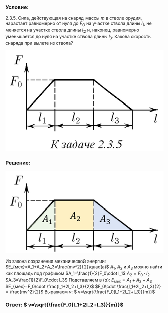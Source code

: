 ###  Условие: 

$2.3.5.$ Сила, действующая на снаряд массы $m$ в стволе орудия, нарастает равномерно от нуля до $F_0$ на участке ствола длины $l_1$, не меняется на участке ствола длины $l_2$ и, наконец, равномерно уменьшается до нуля на участке ствола длины $l_3$. Какова скорость снаряда при вылете из ствола? 

![|510x324, 67%](../../img/2.3.5/statement.png)

###  Решение: 

![|1019x528, 67%](../../img/2.3.5/sol.jpg) 

Из закона сохранения механической энергии:  $E_{мех}=A_1+A_2+A_3=\frac{mv^2}{2}\quad(a)$  $A_1$, $A_2$ и $A_3$ можно найти как площадь под графиком  $A_1=\frac{1}{2}F_0\cdot l_1$ $A_2=F_0\cdot l_2$ $A_3=\frac{1}{2}F_0\cdot l_3$  Подставляем в $(a)$:  $E_{мех}=A_1+A_2+A_3$ $E_{мех}=F_0\cdot \frac{l_1+2l_2+l_3}{2}$ $F_0\cdot \frac{l_1+2l_2+l_3}{2} = \frac{mv^2}{2}$  Выражаем $v$:  $ v=\sqrt{\frac{F_0(l_1+2l_2+l_3)}{m}}$ 

###  Ответ: $ v=\sqrt{\frac{F_0(l_1+2l_2+l_3)}{m}}$  
  

